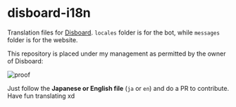 # disboard-i18n
Translation files for [Disboard](https://disboard.org). `locales` folder is for the bot, while `messages` folder is for the website.

This repository is placed under my management as permitted by the owner of Disboard:

![proof](https://cdn.discordapp.com/attachments/436887330826092547/436887370244292638/Screen_Shot_2018-04-20_at_9.54.02_AM.png)

Just follow the **Japanese or English file** (`ja` or `en`) and do a PR to contribute. Have fun translating xd
